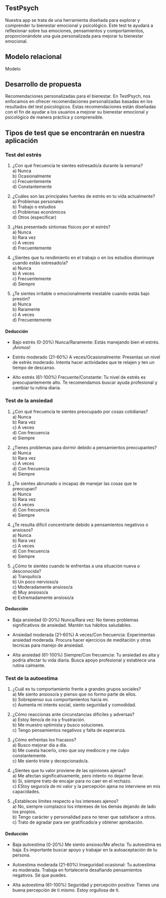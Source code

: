 ## TestPsych
Nuestra app se trata de una herramienta diseñada para explorar y comprender tu bienestar emocional y psicológico. Este test te ayudará a reflexionar sobre tus emociones, pensamientos y comportamientos,
proporcionándote una guía personalizada para mejorar tu bienestar emocional.
## Modelo relacional
 Modelo
## Desarrollo de propuesta
Recomendaciones personalizadas para el bienestar.
En TestPsych, nos enfocamos en ofrecer recomendaciones personalizadas basadas en los resultados del test psicológicos. Estas recomendaciones están diseñadas con el fin de ayudar a los usuarios a mejorar
su bienestar emocional y psicológico de manera práctica y comprensible.
## Tipos de test que se encontrarán en nuestra aplicación
### Test del estrés
1. ¿Con qué frecuencia te sientes estresado/a durante la semana?   
a) Nunca  
b) Ocasionalmente  
c) Frecuentemente  
d) Constantemente  

2. ¿Cuáles son las principales fuentes de estrés en tu vida actualmente?  
a) Problemas personales  
b) Trabajo o estudios  
c) Problemas económicos  
d) Otros (especificar)

3. ¿Has presentado síntomas físicos por el estrés?  
a) Nunca  
b) Rara vez  
c) A veces  
d) Frecuentemente

4. ¿Sientes que tu rendimiento en el trabajo o en los estudios disminuye cuando estás estresado/a?  
a) Nunca  
b) A veces  
c) Frecuentemente  
d) Siempre

5. ¿Te sientes irritable o emocionalmente inestable cuando estás bajo presión?  
a) Nunca  
b) Raramente  
c) A veces  
d) Frecuentemente 
#### Deducción
- Bajo estrés (0-20%) Nunca/Raramente: Estás manejando bien el estrés. ¡Ánimos!

- Estrés moderado (21-60%) A veces/Ocasionalmente: Presentas un nivel de estrés moderado. Intenta hacer actividades que te relajen y ten un tiempo de descanso.

- Alto estrés (61-100%) Frecuente/Constante: Tu nivel de estrés es preocupantemente alto. Te recomendamos buscar ayuda profesional y cambiar tu rutina diaria.

### Test de la ansiedad 
1. ¿Con qué frecuencia te sientes preocupado por cosas cotidianas?  
a) Nunca  
b) Rara vez  
c) A veces  
d) Con frecuencia  
e) Siempre  

2. ¿Tienes problemas para dormir debido a pensamientos preocupantes?  
a) Nunca  
b) Rara vez  
c) A veces  
d) Con frecuencia  
e) Siempre  

3. ¿Te sientes abrumado o incapaz de manejar las cosas que te preocupan?  
a) Nunca  
b) Rara vez   
c) A veces  
d) Con frecuencia  
e) Siempre  

4. ¿Te resulta difícil concentrarte debido a pensamientos negativos o ansiosos?  
a) Nunca  
b) Rara vez  
c) A veces  
d) Con frecuencia  
e) Siempre  

5. ¿Cómo te sientes cuando te enfrentas a una situación nueva o desconocida?  
a) Tranquilo/a  
b) Un poco nervioso/a  
c) Moderadamente ansioso/a  
d) Muy ansioso/a  
e) Extremadamente ansioso/a  
#### Deducción
- Baja ansiedad (0-20%) Nunca/Rara vez: No tienes problemas significativos de ansiedad. Mantén tus hábitos saludables.

- Ansiedad moderada (21-60%) A veces/Con frecuencia: Experimentas ansiedad moderada. Procura hacer ejercicios de meditación y otras tecnicas para manejo de ansiedad.

- Alta ansiedad (61-100%) Siempre/Con frecuencia: Tu ansiedad es alta y podría afectar tu vida diaria. Busca apoyo profesional y establece una rutina calmante.
  
### Test de la autoestima  
1. ¿Cuál es tu comportamiento frente a grandes grupos sociales?  
a) Me siento ansioso/a y pienso que no formo parte de ellos.  
b) Sobrepienso sus comportamientos hacia mí.  
c) Aumenta mi interés social, siento seguridad y comodidad.  

2. ¿Cómo reaccionas ante circunstancias difíciles y adversas?  
a) Estoy lleno/a de ira y frustración.  
b) Me muestro optimista y busco soluciones.  
c) Tengo pensamientos negativos y falta de esperanza.  

3. ¿Cómo enfrentas los fracasos?  
a) Busco mejorar día a día.  
b) Me cuesta hacerlo, creo que soy mediocre y me culpo constantemente.  
c) Me siento triste y decepcionado/a.  

4. ¿Sientes que tu valor proviene de las opiniones ajenas?   
a) Me afectan significativamente, pero intento no dejarme llevar.   
b) Sí, siempre trato de encajar para no caer en el rechazo.   
c) EStoy seguro/a de mi valor y la percepción ajena no interviene en mis capacidades.  

5. ¿Estableces límites respecto a los intereses ajenos?  
a) No, siempre complazco los intereses de los demás dejando de lado los propios.   
b) Tengo carácter y personalidad para no tener que satisfacer a otros.   
c) Trato de agradar para ser gratificado/a y obtener aprobación.  
#### Deducción 
- Baja autoestima (0-20%) Me siento ansioso/Me afecta: Tu autoestima es baja. Es importante buscar apoyo y trabajar en la autoaceptación de tu persona.
 
- Autoestima moderada (21-60%) Inseguridad ocasional: Tu autoestima es moderada. Trabaja en fortalecerla desafiando pensamientos negativos. Sé que puedes.
 
- Alta autoestima (61-100%) Seguridad y percepción positiva: Tienes una buena percepción de ti mismo. Estoy orgullosa de ti.
